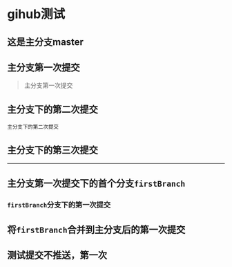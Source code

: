 # gihub测试

## 这是主分支master

## 主分支第一次提交

> 主分支第一次提交

## 主分支下的第二次提交

    主分支下的第二次提交

## 主分支下的第三次提交

-----

## 主分支第一次提交下的首个分支`firstBranch`

### `firstBranch`分支下的第一次提交

## 将`firstBranch`合并到主分支后的第一次提交

## 测试提交不推送，第一次

